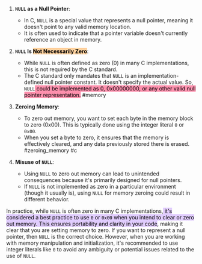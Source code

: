 1. **`NULL` as a Null Pointer**:
    
    - In C, `NULL` is a special value that represents a null pointer, meaning it doesn't point to any valid memory location.
    - It is often used to indicate that a pointer variable doesn't currently reference an object in memory.
2. **`NULL` Is <mark style="background: #FFB86CA6;">Not Necessarily Zero</mark>**:
    
    - While `NULL` is often defined as zero (0) in many C implementations, this is not required by the C standard.
    - The C standard only mandates that `NULL` is an implementation-defined null pointer constant. It doesn't specify the actual value. So, `NULL`<mark style="background: #FF5582A6;"> could be implemented as 0, 0x00000000, or any other valid null pointer representation.</mark> #memory  
3. **Zeroing Memory**:
    
    - To zero out memory, you want to set each byte in the memory block to zero (0x00). This is typically done using the integer literal `0` or `0x00`.
    - When you set a byte to zero, it ensures that the memory is effectively cleared, and any data previously stored there is erased. #zeroing_memory #c
4. **Misuse of `NULL`**:
    
    - Using `NULL` to zero out memory can lead to unintended consequences because it's primarily designed for null pointers.
    - If `NULL` is not implemented as zero in a particular environment (though it usually is), using `NULL` for memory zeroing could result in different behavior.

In practice, while `NULL` is often zero in many C implementations,<mark style="background: #D2B3FFA6;"> it's considered a best practice to use `0` or `0x00` when you intend to clear or zero out memory. This ensures portability and clarity in your code</mark>, making it clear that you are setting memory to zero. If you want to represent a null pointer, then `NULL` is the correct choice. However, when you are working with memory manipulation and initialization, it's recommended to use integer literals like `0` to avoid any ambiguity or potential issues related to the use of `NULL`.